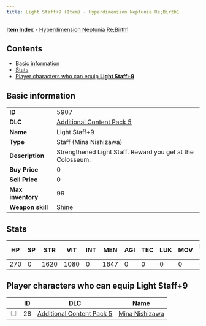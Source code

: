 ```yaml
---
title: Light Staff+9 (Item) - Hyperdimension Neptunia Re;Birth1
---
```


[**Item Index**](/neptunia/rb1/item/index.html) - [Hyperdimension Neptunia Re;Birth1](/neptunia/rb1)

## Contents

- [Basic information](#basic-information)
- [Stats](#stats)
- [Player characters who can equip **Light Staff+9**](#player-characters-who-can-equip-light-staff-9)

## Basic information

|   |   |
| -- | -- |
| **ID** | 5907 |
| **DLC** | [Additional Content Pack 5](/neptunia/rb1/dlc/14-pack5.html) |
| **Name** | Light Staff+9 |
| **Type** | Staff (Mina Nishizawa) |
| **Description** | Strengthened Light Staff. Reward you get at the Colosseum. |
| **Buy Price** | 0 |
| **Sell Price** | 0 |
| **Max inventory** | 99 |
| **Weapon skill** | [Shine](/neptunia/rb1/skill/14-3501-shine.html) |


## Stats

| HP | SP | STR | VIT | INT | MEN | AGI | TEC | LUK | MOV | Fire res. | Ice res. | Wind res. | Lightning res. |
| -- | -- | --- | --- | --- | --- | --- | --- | --- | --- | --------- | -------- | --------- | -------------- |
| 270 | 0 | 1620 | 1080 | 0 | 1647 | 0 | 0 | 0 | 0 | 0 | 0 | 0 | 0 |


## Player characters who can equip **Light Staff+9**

|    | ID | DLC | Name |
| -- | -- | --- | ---- |
| <input type="checkbox" id="rb1-player-14-28" class="trackbox" /> | 28 | [Additional Content Pack 5](/neptunia/rb1/dlc/14-pack5.html) | [Mina Nishizawa](/neptunia/rb1/player/14-28-mina-nishizawa.html) |
